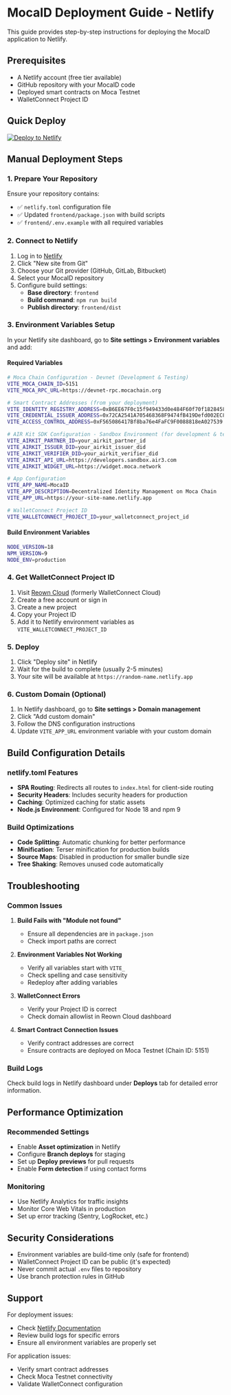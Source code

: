 # MocaID Deployment Guide - Netlify

This guide provides step-by-step instructions for deploying the MocaID application to Netlify.

## Prerequisites

- A Netlify account (free tier available)
- GitHub repository with your MocaID code
- Deployed smart contracts on Moca Testnet
- WalletConnect Project ID

## Quick Deploy

[![Deploy to Netlify](https://www.netlify.com/img/deploy/button.svg)](https://app.netlify.com/start/deploy?repository=https://github.com/your-username/mocaid)

## Manual Deployment Steps

### 1. Prepare Your Repository

Ensure your repository contains:
- ✅ `netlify.toml` configuration file
- ✅ Updated `frontend/package.json` with build scripts
- ✅ `frontend/.env.example` with all required variables

### 2. Connect to Netlify

1. Log in to [Netlify](https://app.netlify.com/)
2. Click "New site from Git"
3. Choose your Git provider (GitHub, GitLab, Bitbucket)
4. Select your MocaID repository
5. Configure build settings:
   - **Base directory**: `frontend`
   - **Build command**: `npm run build`
   - **Publish directory**: `frontend/dist`

### 3. Environment Variables Setup

In your Netlify site dashboard, go to **Site settings > Environment variables** and add:

#### Required Variables
```bash
# Moca Chain Configuration - Devnet (Development & Testing)
VITE_MOCA_CHAIN_ID=5151
VITE_MOCA_RPC_URL=https://devnet-rpc.mocachain.org

# Smart Contract Addresses (from your deployment)
VITE_IDENTITY_REGISTRY_ADDRESS=0xB6EE67F0c15f949433d0e484F60f70f1828458e3
VITE_CREDENTIAL_ISSUER_ADDRESS=0x72CA2541A705468368F9474fB419Defd002EC8af
VITE_ACCESS_CONTROL_ADDRESS=0xF565086417Bf8ba76e4FaFC9F0088818eA027539

# AIR Kit SDK Configuration - Sandbox Environment (for development & testing)
VITE_AIRKIT_PARTNER_ID=your_airkit_partner_id
VITE_AIRKIT_ISSUER_DID=your_airkit_issuer_did
VITE_AIRKIT_VERIFIER_DID=your_airkit_verifier_did
VITE_AIRKIT_API_URL=https://developers.sandbox.air3.com
VITE_AIRKIT_WIDGET_URL=https://widget.moca.network

# App Configuration
VITE_APP_NAME=MocaID
VITE_APP_DESCRIPTION=Decentralized Identity Management on Moca Chain
VITE_APP_URL=https://your-site-name.netlify.app

# WalletConnect Project ID
VITE_WALLETCONNECT_PROJECT_ID=your_walletconnect_project_id
```

#### Build Environment Variables
```bash
NODE_VERSION=18
NPM_VERSION=9
NODE_ENV=production
```

### 4. Get WalletConnect Project ID

1. Visit [Reown Cloud](https://cloud.reown.com/sign-in) (formerly WalletConnect Cloud)
2. Create a free account or sign in
3. Create a new project
4. Copy your Project ID
5. Add it to Netlify environment variables as `VITE_WALLETCONNECT_PROJECT_ID`

### 5. Deploy

1. Click "Deploy site" in Netlify
2. Wait for the build to complete (usually 2-5 minutes)
3. Your site will be available at `https://random-name.netlify.app`

### 6. Custom Domain (Optional)

1. In Netlify dashboard, go to **Site settings > Domain management**
2. Click "Add custom domain"
3. Follow the DNS configuration instructions
4. Update `VITE_APP_URL` environment variable with your custom domain

## Build Configuration Details

### netlify.toml Features

- **SPA Routing**: Redirects all routes to `index.html` for client-side routing
- **Security Headers**: Includes security headers for production
- **Caching**: Optimized caching for static assets
- **Node.js Environment**: Configured for Node 18 and npm 9

### Build Optimizations

- **Code Splitting**: Automatic chunking for better performance
- **Minification**: Terser minification for production builds
- **Source Maps**: Disabled in production for smaller bundle size
- **Tree Shaking**: Removes unused code automatically

## Troubleshooting

### Common Issues

1. **Build Fails with "Module not found"**
   - Ensure all dependencies are in `package.json`
   - Check import paths are correct

2. **Environment Variables Not Working**
   - Verify all variables start with `VITE_`
   - Check spelling and case sensitivity
   - Redeploy after adding variables

3. **WalletConnect Errors**
   - Verify your Project ID is correct
   - Check domain allowlist in Reown Cloud dashboard

4. **Smart Contract Connection Issues**
   - Verify contract addresses are correct
   - Ensure contracts are deployed on Moca Testnet (Chain ID: 5151)

### Build Logs

Check build logs in Netlify dashboard under **Deploys** tab for detailed error information.

## Performance Optimization

### Recommended Settings

- Enable **Asset optimization** in Netlify
- Configure **Branch deploys** for staging
- Set up **Deploy previews** for pull requests
- Enable **Form detection** if using contact forms

### Monitoring

- Use Netlify Analytics for traffic insights
- Monitor Core Web Vitals in production
- Set up error tracking (Sentry, LogRocket, etc.)

## Security Considerations

- Environment variables are build-time only (safe for frontend)
- WalletConnect Project ID can be public (it's expected)
- Never commit actual `.env` files to repository
- Use branch protection rules in GitHub

## Support

For deployment issues:
- Check [Netlify Documentation](https://docs.netlify.com/)
- Review build logs for specific errors
- Ensure all environment variables are properly set

For application issues:
- Verify smart contract addresses
- Check Moca Testnet connectivity
- Validate WalletConnect configuration